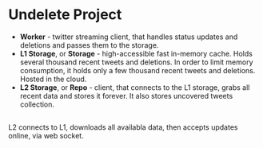# Undelete Project

* **Worker** - twitter streaming client, that handles status updates and deletions and passes them to the storage.
* **L1 Storage**, or **Storage** - high-accessible fast in-memory cache. Holds several thousand recent tweets and deletions. In order to limit memory consumption, it holds only a few thousand recent tweets and deletions. Hosted in the cloud.
* **L2 Storage**, or **Repo** - client, that connects to the L1 storage, grabs all recent data and stores it forever. It also stores uncovered tweets collection.

##

L2 connects to L1, downloads all availabla data, then accepts updates online, via web socket.
